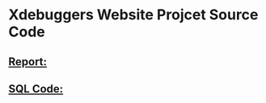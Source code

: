 # Xdebuggers Website Projcet Source Code

## [Report:](https://www.google.com)

## [SQL Code:](https://www.google.com)
